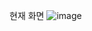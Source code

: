 현재 화면
![image](https://user-images.githubusercontent.com/89378108/236014515-6270dd58-dde2-4fa7-b224-3d2be0971fa3.png)

